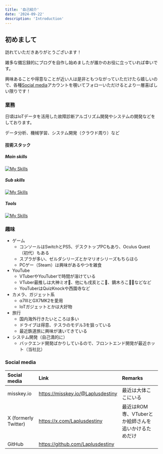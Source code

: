 ```yaml
---
title: '自己紹介'
date: '2024-09-22'
description: 'Introduction'
---
```


## 初めまして

訪れていただきありがとうございます！

雑多な備忘録的にブログを自作し始めましたが誰かのお役に立っていれば幸いです。

興味あることや得意なことが近い人は是非ともつながっていただけたら嬉しいので、各種[Social media](#social-media)アカウントを覗いてフォローいただけるとより一層喜ばしい限りです！

### 業務

日頃はIoTデータを活用した故障診断アルゴリズム開発やシステムの開発などをしております。

データ分析、機械学習、システム開発（クラウド周り）など

#### 技術スタック

##### Main skills

[![My Skills](https://skillicons.dev/icons?i=py,sklearn,tensorflow,linux,ubuntu,aws,dynamodb,postgres,sqlite,md,git,gitlab,github,bash,regex&perline=8)](https://skillicons.dev)

##### Sub skills

[![My Skills](https://skillicons.dev/icons?i=docker,c,cloudflare,firebase,vercel,html,css,js,ts,nodejs,react,nextjs,vue,nuxtjs,bootstrap,tailwind,vuetify,opencv,selenium&perline=8)](https://skillicons.dev)

##### Tools
[![My Skills](https://skillicons.dev/icons?i=vscode,obsidian,latex&perline=8)](https://skillicons.dev)

### 趣味

- ゲーム
  - コンソールはSwitchとPS5、デスクトップPCもあり、Oculus Quest（初代）もある
  - スプラが多い、ゼルダシリーズとかマリオシリーズもちらほら
  - PCゲー（Steam）は興味があるやつを雑食
- YouTube
  - VTuberやYouTuberで時間が溶けている
  - VTuber最推しは大神ミオ🌲、他にも戌亥とこ🍹、鏑木ろこ🍕🎢などなど
  - YouTuberはQuizKnockや西園寺など
- カメラ、ガジェット系
  - α7IIIとGX7MK2を愛用
  - IoTガジェットとかは大好物
- 旅行
  - 国内海外行きたいところは多い
  - ドライブは得意、テスラのモデル3を狙っている
  - 最近鉄道旅に興味が湧いてきている
- システム開発（自己満的に）
  - バックエンド開発ばかりしているので、フロントエンド開発が最近ホット（当社比）

### Social media

| Social media         | Link                                | Remarks                                             |
| :------------------- | :---------------------------------- | :-------------------------------------------------- |
| misskey.io           | <https://misskey.io/@Laplusdestiny> | 最近は大体ここにいる                                |
| X (formerly Twitter) | <https://x.com/Laplusdestiny>       | 最近はROM専、VTuberとか絵師さんを追いかけるためだけ |
| GitHub               | <https://github.com/Laplusdestiny>  |                                                     |

